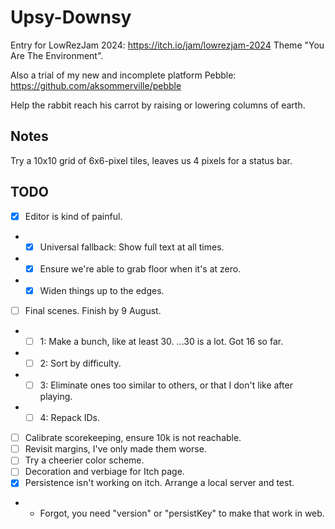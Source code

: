 # Upsy-Downsy

Entry for LowRezJam 2024: https://itch.io/jam/lowrezjam-2024
Theme "You Are The Environment".

Also a trial of my new and incomplete platform Pebble: https://github.com/aksommerville/pebble

Help the rabbit reach his carrot by raising or lowering columns of earth.

## Notes

Try a 10x10 grid of 6x6-pixel tiles, leaves us 4 pixels for a status bar.

## TODO

- [x] Editor is kind of painful.
- - [x] Universal fallback: Show full text at all times.
- - [x] Ensure we're able to grab floor when it's at zero.
- - [x] Widen things up to the edges.
- [ ] Final scenes. Finish by 9 August.
- - [ ] 1: Make a bunch, like at least 30. ...30 is a lot. Got 16 so far.
- - [ ] 2: Sort by difficulty.
- - [ ] 3: Eliminate ones too similar to others, or that I don't like after playing.
- - [ ] 4: Repack IDs.
- [ ] Calibrate scorekeeping, ensure 10k is not reachable.
- [ ] Revisit margins, I've only made them worse.
- [ ] Try a cheerier color scheme.
- [ ] Decoration and verbiage for Itch page.
- [x] Persistence isn't working on itch. Arrange a local server and test.
- - Forgot, you need "version" or "persistKey" to make that work in web.
